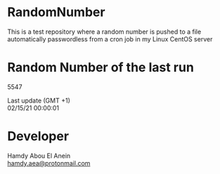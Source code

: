 # RandomNumber    
This is a test repository where a random number is pushed to a file automatically passwordless from a cron job in my Linux CentOS server    
# Random Number of the last run   
5547
      
Last update (GMT +1)    
02/15/21 00:00:01
# Developer    
Hamdy Abou El Anein   
hamdy.aea@protonmail.com
